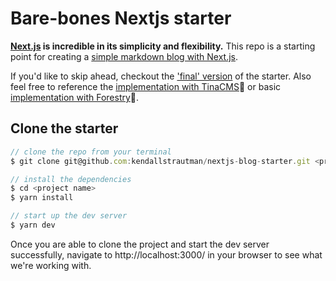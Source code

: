 # Bare-bones Nextjs starter

**[Next.js](https://nextjs.org/) is incredible in its simplicity and flexibility.** This repo is a starting point for creating a [simple markdown blog with Next.js](https://dev.to/tinacms/creating-a-markdown-blog-with-next-js-52hk).

If you'd like to skip ahead, checkout the ['final' version](https://github.com/kendallstrautman/brevifolia-nextjs) of the starter. Also feel free to reference the [implementation with TinaCMS](https://github.com/kendallstrautman/brevifolia-next-tinacms)🦙 or basic [implementation with Forestry](https://github.com/kendallstrautman/brevifolia-next-forestry)🌲.

## Clone the starter

```javascript
// clone the repo from your terminal
$ git clone git@github.com:kendallstrautman/nextjs-blog-starter.git <project name>

// install the dependencies
$ cd <project name>
$ yarn install

// start up the dev server
$ yarn dev
```

Once you are able to clone the project and start the dev server successfully, navigate to http://localhost:3000/ in your browser to see what we're working with.
